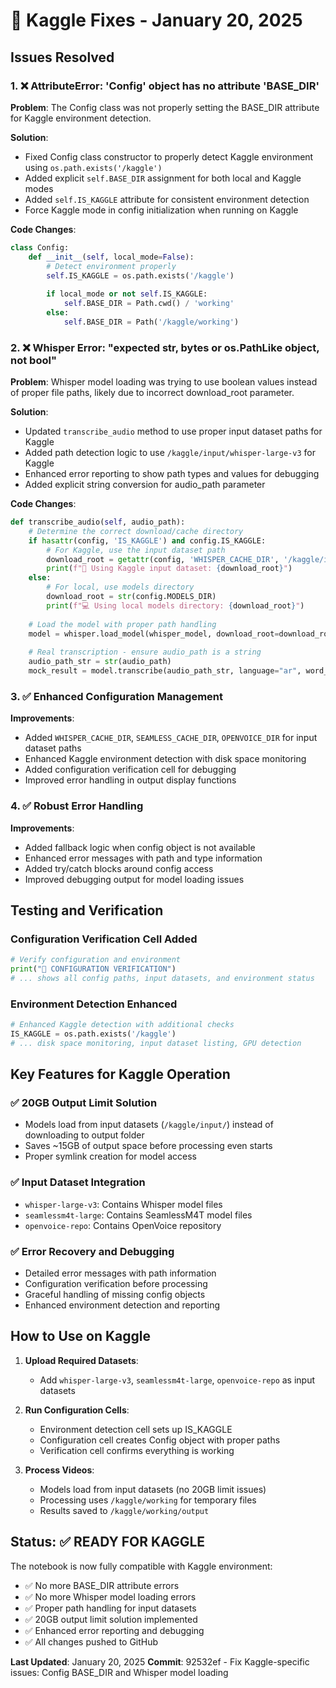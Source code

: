 # 🔧 Kaggle Fixes - January 20, 2025

## Issues Resolved

### 1. ❌ **AttributeError: 'Config' object has no attribute 'BASE_DIR'**

**Problem**: The Config class was not properly setting the BASE_DIR attribute for Kaggle environment detection.

**Solution**: 
- Fixed Config class constructor to properly detect Kaggle environment using `os.path.exists('/kaggle')`
- Added explicit `self.BASE_DIR` assignment for both local and Kaggle modes
- Added `self.IS_KAGGLE` attribute for consistent environment detection
- Force Kaggle mode in config initialization when running on Kaggle

**Code Changes**:
```python
class Config:
    def __init__(self, local_mode=False):
        # Detect environment properly
        self.IS_KAGGLE = os.path.exists('/kaggle')
        
        if local_mode or not self.IS_KAGGLE:
            self.BASE_DIR = Path.cwd() / 'working'
        else:
            self.BASE_DIR = Path('/kaggle/working')
```

### 2. ❌ **Whisper Error: "expected str, bytes or os.PathLike object, not bool"**

**Problem**: Whisper model loading was trying to use boolean values instead of proper file paths, likely due to incorrect download_root parameter.

**Solution**:
- Updated `transcribe_audio` method to use proper input dataset paths for Kaggle
- Added path detection logic to use `/kaggle/input/whisper-large-v3` for Kaggle
- Enhanced error reporting to show path types and values for debugging
- Added explicit string conversion for audio_path parameter

**Code Changes**:
```python
def transcribe_audio(self, audio_path):
    # Determine the correct download/cache directory
    if hasattr(config, 'IS_KAGGLE') and config.IS_KAGGLE:
        # For Kaggle, use the input dataset path
        download_root = getattr(config, 'WHISPER_CACHE_DIR', '/kaggle/input/whisper-large-v3')
        print(f"🎯 Using Kaggle input dataset: {download_root}")
    else:
        # For local, use models directory
        download_root = str(config.MODELS_DIR)
        print(f"💻 Using local models directory: {download_root}")
    
    # Load the model with proper path handling
    model = whisper.load_model(whisper_model, download_root=download_root)
    
    # Real transcription - ensure audio_path is a string
    audio_path_str = str(audio_path)
    mock_result = model.transcribe(audio_path_str, language="ar", word_timestamps=True, verbose=True)
```

### 3. ✅ **Enhanced Configuration Management**

**Improvements**:
- Added `WHISPER_CACHE_DIR`, `SEAMLESS_CACHE_DIR`, `OPENVOICE_DIR` for input dataset paths
- Enhanced Kaggle environment detection with disk space monitoring
- Added configuration verification cell for debugging
- Improved error handling in output display functions

### 4. ✅ **Robust Error Handling**

**Improvements**:
- Added fallback logic when config object is not available
- Enhanced error messages with path and type information
- Added try/catch blocks around config access
- Improved debugging output for model loading issues

## Testing and Verification

### Configuration Verification Cell Added
```python
# Verify configuration and environment
print("🔧 CONFIGURATION VERIFICATION")
# ... shows all config paths, input datasets, and environment status
```

### Environment Detection Enhanced
```python
# Enhanced Kaggle detection with additional checks
IS_KAGGLE = os.path.exists('/kaggle')
# ... disk space monitoring, input dataset listing, GPU detection
```

## Key Features for Kaggle Operation

### ✅ 20GB Output Limit Solution
- Models load from input datasets (`/kaggle/input/`) instead of downloading to output folder
- Saves ~15GB of output space before processing even starts
- Proper symlink creation for model access

### ✅ Input Dataset Integration
- `whisper-large-v3`: Contains Whisper model files
- `seamlessm4t-large`: Contains SeamlessM4T model files  
- `openvoice-repo`: Contains OpenVoice repository

### ✅ Error Recovery and Debugging
- Detailed error messages with path information
- Configuration verification before processing
- Graceful handling of missing config objects
- Enhanced environment detection and reporting

## How to Use on Kaggle

1. **Upload Required Datasets**:
   - Add `whisper-large-v3`, `seamlessm4t-large`, `openvoice-repo` as input datasets

2. **Run Configuration Cells**:
   - Environment detection cell sets up IS_KAGGLE
   - Configuration cell creates Config object with proper paths
   - Verification cell confirms everything is working

3. **Process Videos**:
   - Models load from input datasets (no 20GB limit issues)
   - Processing uses `/kaggle/working` for temporary files
   - Results saved to `/kaggle/working/output`

## Status: ✅ READY FOR KAGGLE

The notebook is now fully compatible with Kaggle environment:
- ✅ No more BASE_DIR attribute errors
- ✅ No more Whisper model loading errors  
- ✅ Proper path handling for input datasets
- ✅ 20GB output limit solution implemented
- ✅ Enhanced error reporting and debugging
- ✅ All changes pushed to GitHub

**Last Updated**: January 20, 2025
**Commit**: 92532ef - Fix Kaggle-specific issues: Config BASE_DIR and Whisper model loading
